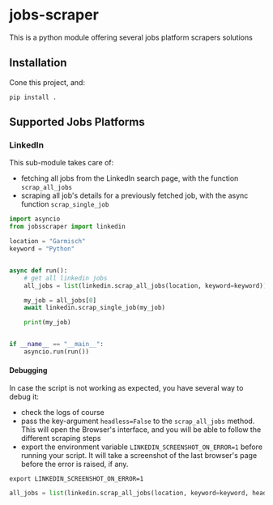# jobs-scraper

This is a python module offering several jobs platform scrapers solutions

## Installation

Cone this project, and:

```commandline
pip install .
```

## Supported Jobs Platforms

### LinkedIn

This sub-module takes care of:
- fetching all jobs from the LinkedIn search page, with the function `scrap_all_jobs`
- scraping all job's details for a previously fetched job, with the async function `scrap_single_job`

```python
import asyncio
from jobsscraper import linkedin

location = "Garmisch"
keyword = "Python"


async def run():
    # get all linkedin jobs
    all_jobs = list(linkedin.scrap_all_jobs(location, keyword=keyword))

    my_job = all_jobs[0]
    await linkedin.scrap_single_job(my_job)

    print(my_job)


if __name__ == "__main__":
    asyncio.run(run())
```

#### Debugging

In case the script is not working as expected, you have several way to debug it:
- check the logs of course
- pass the key-argument `headless=False` to the `scrap_all_jobs` method.
This will open the Browser's interface, and you will be able to follow the different
scraping steps
- export the environment variable `LINKEDIN_SCREENSHOT_ON_ERROR=1` before running
your script. It will take a screenshot of the last browser's page before the error
is raised, if any.

```commandline
export LINKEDIN_SCREENSHOT_ON_ERROR=1
```

```python
all_jobs = list(linkedin.scrap_all_jobs(location, keyword=keyword, headless=False))
```
